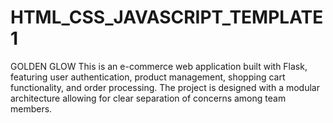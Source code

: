 # HTML_CSS_JAVASCRIPT_TEMPLATE1
 GOLDEN GLOW This is an e-commerce web application built with Flask, featuring user authentication, product management, shopping cart functionality, and order processing.  The project is designed with a modular architecture allowing for clear separation of concerns among team members.
